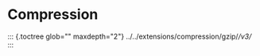 Compression
===========

::: {.toctree glob="" maxdepth="2"}
../../extensions/compression/gzip/*/v3/*
:::
